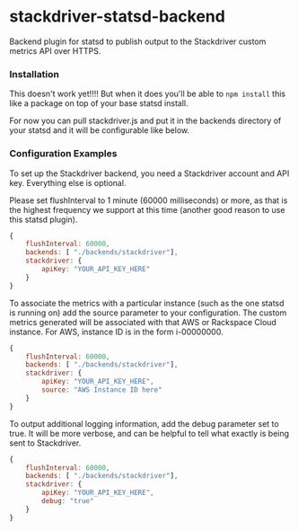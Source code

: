 stackdriver-statsd-backend
==========================

Backend plugin for statsd to publish output to the Stackdriver custom metrics API over HTTPS.

### Installation

This doesn't work yet!!!! 
But when it does you'll be able to ```npm install``` this like a package on top of your base statsd install.

For now you can pull stackdriver.js and put it in the backends directory of your statsd and it will
be configurable like below.

### Configuration Examples

To set up the Stackdriver backend, you need a Stackdriver account and API key.  Everything else is optional.

Please set flushInterval to 1 minute (60000 milliseconds) or more, as that is the highest frequency we support at this time (another good reason to use this statsd plugin).

```js
{
    flushInterval: 60000,
    backends: [ "./backends/stackdriver"], 
    stackdriver: {
        apiKey: "YOUR_API_KEY_HERE"
    }
}
```

To associate the metrics with a particular instance (such as the one statsd is running on) add the source parameter to your configuration.  The custom metrics generated will be associated with that AWS or Rackspace Cloud instance. For AWS, instance ID is in the form i-00000000.

```js
{
    flushInterval: 60000,
    backends: [ "./backends/stackdriver"], 
    stackdriver: {
        apiKey: "YOUR_API_KEY_HERE",
        source: "AWS Instance ID here"
    }
}
```

To output additional logging information, add the debug parameter set to true.  It will be more verbose, and can be helpful to tell what exactly is being sent to Stackdriver.

```js
{
    flushInterval: 60000,
    backends: [ "./backends/stackdriver"], 
    stackdriver: {
        apiKey: "YOUR_API_KEY_HERE",
        debug: "true"
    }
}
```


